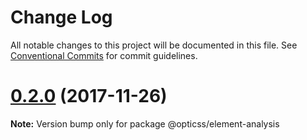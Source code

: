 # Change Log

All notable changes to this project will be documented in this file.
See [Conventional Commits](https://conventionalcommits.org) for commit guidelines.

<a name="0.2.0"></a>
# [0.2.0](https://github.com/css-blocks/opticss/compare/v0.1.1...v0.2.0) (2017-11-26)




**Note:** Version bump only for package @opticss/element-analysis
